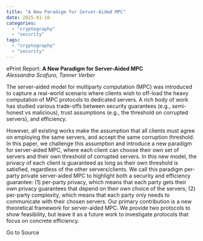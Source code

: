 ```yaml
---
title: "A New Paradigm for Server-Aided MPC"
date: 2025-01-10
categories: 
  - "cryptography"
  - "security"
tags: 
  - "cryptography"
  - "security"
---
```


ePrint Report: **A New Paradigm for Server-Aided MPC**  
_Alessandra Scafuro, Tanner Verber_

The server-aided model for multiparty computation (MPC) was introduced to capture a real-world scenario where clients wish to off-load the heavy computation of MPC protocols to dedicated servers. A rich body of work has studied various trade-offs between security guarantees (e.g., semi-honest vs malicious), trust assumptions (e.g., the threshold on corrupted servers), and efficiency.  
  
However, all existing works make the assumption that all clients must agree on employing the same servers, and accept the same corruption threshold. In this paper, we challenge this assumption and introduce a new paradigm for server-aided MPC, where each client can choose their own set of servers and their own threshold of corrupted servers. In this new model, the privacy of each client is guaranteed as long as their own threshold is satisfied, regardless of the other servers/clients. We call this paradigm per-party private server-aided MPC to highlight both a security and efficiency guarantee: (1) per-party privacy, which means that each party gets their own privacy guarantees that depend on their own choice of the servers; (2) per-party complexity, which means that each party only needs to communicate with their chosen servers. Our primary contribution is a new theoretical framework for server-aided MPC. We provide two protocols to show feasibility, but leave it as a future work to investigate protocols that focus on concrete efficiency.

Go to Source
